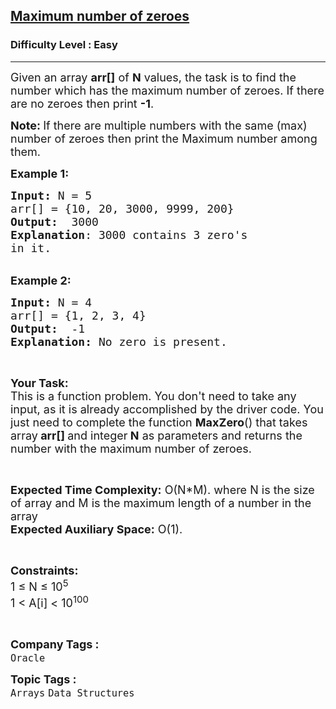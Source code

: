 <h2><a href="https://www.geeksforgeeks.org/problems/maximum-number-of-zeroes4048/1?page=6&category=Arrays&difficulty=Easy&sortBy=submissions">Maximum number of zeroes</a></h2><h3>Difficulty Level : Easy</h3><hr><div class="problems_problem_content__Xm_eO"><p><span style="font-size:18px">Given an array <strong>arr[]</strong> of <strong>N</strong> values, the task is to find the number which has the maximum number of zeroes. If there are no zeroes then print <strong>-1</strong>.</span></p>

<p><span style="font-size:18px"><strong>Note: </strong>If there are multiple numbers with the same (max) number of zeroes then print the Maximum number among them.</span></p>

<p><span style="font-size:18px"><strong>Example 1:</strong></span></p>

<pre><span style="font-size:18px"><strong>Input: </strong>N = 5
arr[] = {10, 20, 3000, 9999, 200}
<strong>Output:</strong>  3000
<strong>Explanation</strong>: 3000 contains 3 zero's 
in it.
</span></pre>

<p><br>
<span style="font-size:18px"><strong>Example 2:</strong></span></p>

<pre><span style="font-size:18px"><strong>Input: </strong>N = 4
arr[] = {1, 2, 3, 4}
<strong>Output:</strong> &nbsp;-1
<strong>Explanation:</strong> No zero is present.</span></pre>

<p>&nbsp;</p>

<p><span style="font-size:18px"><strong>Your Task:</strong><br>
This is a function problem. You don't need to take any input, as it is already accomplished by the driver code. You just need to complete the function <strong>MaxZero</strong>() that takes array<strong> arr[] </strong>and integer<strong> N</strong> as parameters and returns the number with the maximum number of zeroes.</span></p>

<p>&nbsp;</p>

<p><span style="font-size:18px"><strong>Expected Time Complexity:</strong> O(N*M). where N is the size of array and M is the maximum length of a&nbsp;number in the array<br>
<strong>Expected Auxiliary Space:</strong> O(1).</span></p>

<p>&nbsp;</p>

<p><span style="font-size:18px"><strong>Constraints:</strong><br>
1 ≤ N ≤ 10<sup>5</sup><br>
1 &lt; A[i] &lt; 10<sup>100</sup></span></p>

<p>&nbsp;</p>
</div><p><span style=font-size:18px><strong>Company Tags : </strong><br><code>Oracle</code>&nbsp;<br><p><span style=font-size:18px><strong>Topic Tags : </strong><br><code>Arrays</code>&nbsp;<code>Data Structures</code>&nbsp;